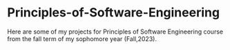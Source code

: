 # Principles-of-Software-Engineering
Here are some of my projects for Principles of Software Engineering course from the fall term of my sophomore year (Fall,2023).
